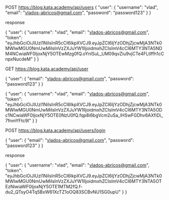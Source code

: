 POST https://blog.kata.academy/api/users
{
  "user": {
    "username": "vlad",
    "email": "vlados-abricos@gmail.com",
    "password": "password123"
  }
}

response

{
    "user": {
        "username": "vlad",
        "email": "vlados-abricos@gmail.com",
        "token": "eyJhbGciOiJIUzI1NiIsInR5cCI6IkpXVCJ9.eyJpZCI6IjYzODhjZjcwMjA3NTk0MWIwMGU0NmUwMiIsInVzZXJuYW1lIjoidmxhZCIsImV4cCI6MTY3NTA5NDM4NCwiaWF0IjoxNjY5OTEwMzg0fQ.oYnISuL_UM09qvZiu9vjCTe4FLtlffh1cCnpxNucdeM"
    }
}


GET https://blog.kata.academy/api/user

{
  "user": {
    "email": "vlados-abricos@gmail.com",
    "password": "password123"
  }
}

{
    "user": {
        "username": "vlad",
        "email": "vlados-abricos@gmail.com",
        "token": "eyJhbGciOiJIUzI1NiIsInR5cCI6IkpXVCJ9.eyJpZCI6IjYzODhjZjcwMjA3NTk0MWIwMGU0NmUwMiIsInVzZXJuYW1lIjoidmxhZCIsImV4cCI6MTY3NTA5ODc1NCwiaWF0IjoxNjY5OTE0NzU0fQ.fqp8i6bgVcm2uSa_lHSwFGDhv6AXfiDi_7fnmYFtc9I"
    }
}


POST https://blog.kata.academy/api/users/login

{
  "user": {
    "email": "vlados-abricos@gmail.com",
    "password": "password123"
  }
}

response

{
    "user": {
        "username": "vlad",
        "email": "vlados-abricos@gmail.com",
        "token": "eyJhbGciOiJIUzI1NiIsInR5cCI6IkpXVCJ9.eyJpZCI6IjYzODhjZjcwMjA3NTk0MWIwMGU0NmUwMiIsInVzZXJuYW1lIjoidmxhZCIsImV4cCI6MTY3NTA5OTEzNiwiaWF0IjoxNjY5OTE1MTM2fQ.f-du2_QTsyO4Tq5BxW61XcTZ1oOQ83SCBvNU1SG0upU"
    }
}
